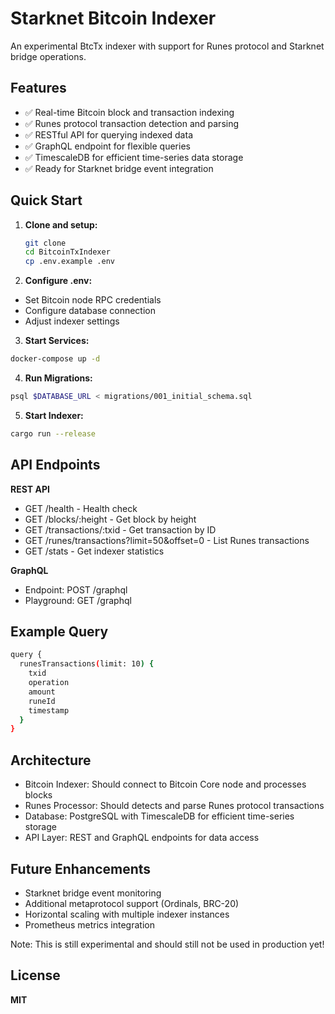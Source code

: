 # Starknet Bitcoin Indexer

An experimental BtcTx indexer with support for Runes protocol and Starknet bridge operations.

## Features

- ✅ Real-time Bitcoin block and transaction indexing
- ✅ Runes protocol transaction detection and parsing
- ✅ RESTful API for querying indexed data
- ✅ GraphQL endpoint for flexible queries
- ✅ TimescaleDB for efficient time-series data storage
- ✅ Ready for Starknet bridge event integration

## Quick Start

1. **Clone and setup:**
   ```bash
   git clone
   cd BitcoinTxIndexer
   cp .env.example .env
   ```
2. **Configure .env:**
- Set Bitcoin node RPC credentials
- Configure database connection
- Adjust indexer settings

3. **Start Services:**
```bash
docker-compose up -d
```

4. **Run Migrations:**
```bash
psql $DATABASE_URL < migrations/001_initial_schema.sql
```

5. **Start Indexer:**
```bash
cargo run --release
```
## API Endpoints

**REST API**
- GET /health - Health check
- GET /blocks/:height - Get block by height
- GET /transactions/:txid - Get transaction by ID
- GET /runes/transactions?limit=50&offset=0 - List Runes transactions
- GET /stats - Get indexer statistics

**GraphQL**
- Endpoint: POST /graphql
- Playground: GET /graphql
## Example Query

```bash
query {
  runesTransactions(limit: 10) {
    txid
    operation
    amount
    runeId
    timestamp
  }
}
```
## Architecture

- Bitcoin Indexer: Should connect to Bitcoin Core node and processes blocks
- Runes Processor: Should detects and parse Runes protocol transactions
- Database: PostgreSQL with TimescaleDB for efficient time-series storage
- API Layer: REST and GraphQL endpoints for data access

## Future Enhancements

 - Starknet bridge event monitoring
 - Additional metaprotocol support (Ordinals, BRC-20)
 - Horizontal scaling with multiple indexer instances
 - Prometheus metrics integration

Note: This is still experimental and should still not be used in production yet!

## License

**MIT**